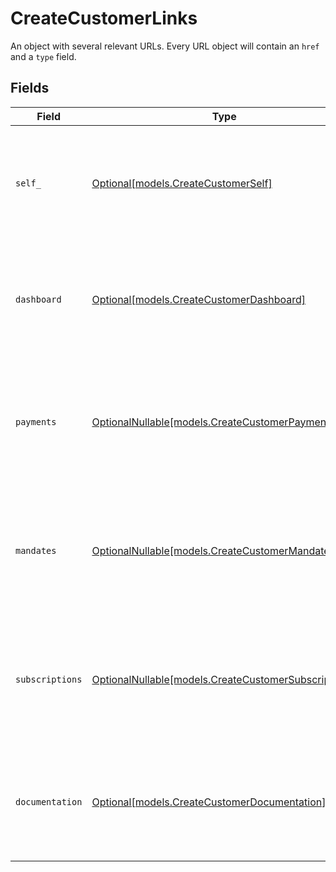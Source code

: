 # CreateCustomerLinks

An object with several relevant URLs. Every URL object will contain an `href` and a `type` field.


## Fields

| Field                                                                                                                                  | Type                                                                                                                                   | Required                                                                                                                               | Description                                                                                                                            |
| -------------------------------------------------------------------------------------------------------------------------------------- | -------------------------------------------------------------------------------------------------------------------------------------- | -------------------------------------------------------------------------------------------------------------------------------------- | -------------------------------------------------------------------------------------------------------------------------------------- |
| `self_`                                                                                                                                | [Optional[models.CreateCustomerSelf]](../models/createcustomerself.md)                                                                 | :heavy_minus_sign:                                                                                                                     | In v2 endpoints, URLs are commonly represented as objects with an `href` and `type` field.                                             |
| `dashboard`                                                                                                                            | [Optional[models.CreateCustomerDashboard]](../models/createcustomerdashboard.md)                                                       | :heavy_minus_sign:                                                                                                                     | In v2 endpoints, URLs are commonly represented as objects with an `href` and `type` field.                                             |
| `payments`                                                                                                                             | [OptionalNullable[models.CreateCustomerPayments]](../models/createcustomerpayments.md)                                                 | :heavy_minus_sign:                                                                                                                     | The API resource URL of the [payments](list-payments) linked to this customer. Omitted if no such payments<br/>exist (yet).            |
| `mandates`                                                                                                                             | [OptionalNullable[models.CreateCustomerMandates]](../models/createcustomermandates.md)                                                 | :heavy_minus_sign:                                                                                                                     | The API resource URL of the [mandates](list-mandates) linked to this customer. Omitted if no such mandates<br/>exist (yet).            |
| `subscriptions`                                                                                                                        | [OptionalNullable[models.CreateCustomerSubscriptions]](../models/createcustomersubscriptions.md)                                       | :heavy_minus_sign:                                                                                                                     | The API resource URL of the [subscriptions](list-subscriptions) linked to this customer. Omitted if no such<br/>subscriptions exist (yet). |
| `documentation`                                                                                                                        | [Optional[models.CreateCustomerDocumentation]](../models/createcustomerdocumentation.md)                                               | :heavy_minus_sign:                                                                                                                     | In v2 endpoints, URLs are commonly represented as objects with an `href` and `type` field.                                             |